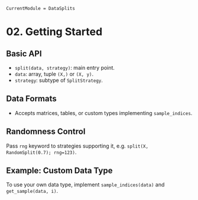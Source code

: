 ```@meta
CurrentModule = DataSplits
```

# 02. Getting Started

## Basic API

- `split(data, strategy)`: main entry point.
- `data`: array, tuple `(X,)` or `(X, y)`.
- `strategy`: subtype of `SplitStrategy`.

## Data Formats

- Accepts matrices, tables, or custom types implementing `sample_indices`.

## Randomness Control

Pass `rng` keyword to strategies supporting it, e.g. `split(X, RandomSplit(0.7); rng=123)`.

## Example: Custom Data Type

To use your own data type, implement `sample_indices(data)` and `get_sample(data, i)`.
